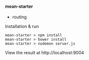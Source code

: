 #### mean-starter

* routing

Installation & run
```
mean-starter > npm install
mean-starter > bower install
mean-starter > nodemon server.js
```

View the result at http://localhost:9004
